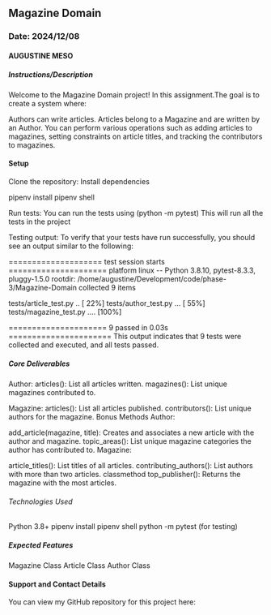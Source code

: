 ## Magazine Domain 

### Date: 2024/12/08

#### AUGUSTINE MESO

##### Instructions/Description
Welcome to the Magazine Domain project! In this assignment.The goal is to create a system where:

Authors can write articles.
Articles belong to a Magazine and are written by an Author.
You can perform various operations such as adding articles to magazines, setting constraints on article titles, and tracking the contributors to magazines.

#### Setup

Clone the repository:
Install dependencies 

pipenv install
pipenv shell

Run tests: You can run the tests using (python -m pytest)
This will run all the tests in the project

Testing output: To verify that your tests have run successfully, you should see an output similar to the following:


==================== test session starts =====================
platform linux -- Python 3.8.10, pytest-8.3.3, pluggy-1.5.0
rootdir: /home/augustine/Development/code/phase-3/Magazine-Domain
collected 9 items

tests/article_test.py ..                               [ 22%]
tests/author_test.py ...                               [ 55%]
tests/magazine_test.py ....                            [100%]

===================== 9 passed in 0.03s ======================
This output indicates that 9 tests were collected and executed, and all tests passed.

##### Core Deliverables

Author:
articles(): List all articles written.
magazines(): List unique magazines contributed to.

Magazine:
articles(): List all articles published.
contributors(): List unique authors for the magazine.
Bonus Methods
Author:

add_article(magazine, title): Creates and associates a new article with the author and magazine.
topic_areas(): List unique magazine categories the author has contributed to.
Magazine:

article_titles(): List titles of all articles.
contributing_authors(): List authors with more than two articles.
classmethod top_publisher(): Returns the magazine with the most articles.



###### Technologies Used

Python 3.8+
pipenv install
pipenv shell
python -m pytest (for testing)

##### Expected Features

Magazine Class
Article Class
Author Class

#### Support and Contact Details

You can view my GitHub repository for this project here:

